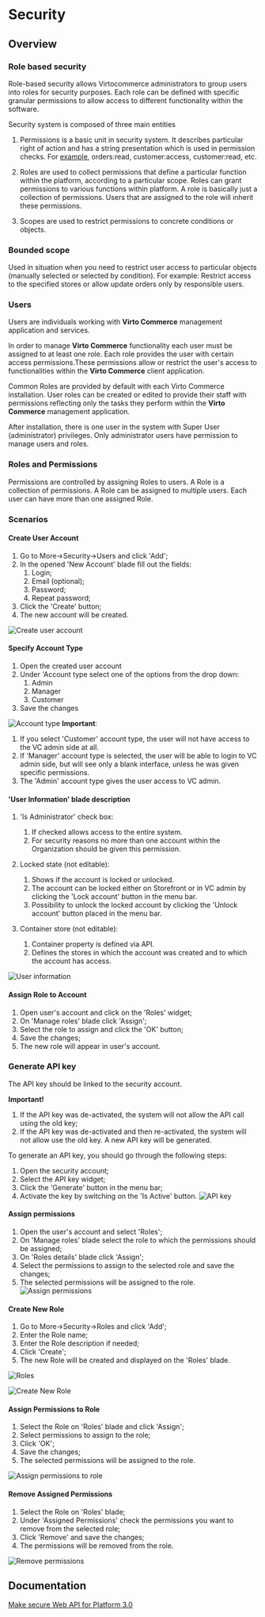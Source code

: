 # Security

## Overview

### Role based security

Role-based security allows Virtocommerce administrators to group users into roles for security purposes. Each role can be defined with specific granular permissions to allow access to different functionality within the software.

Security system is composed of three main entities

1. Permissions is a basic unit in security system. It describes particular right of action and has a string presentation which is used in permission checks. For [example](https://github.com/VirtoCommerce/vc-module-order/blob/1079a4b308a42e6d0bec71fa545ed7bee911a9ed/src/VirtoCommerce.OrdersModule.Core/ModuleConstants.cs#L10), orders:read, customer:access, customer:read, etc.

1. Roles are used to collect permissions that define a particular function within the platform, according to a particular scope. Roles can grant permissions to various functions within platform. A role is basically just a collection of permissions. Users that are assigned to the role will inherit these permissions.

1. Scopes are used to restrict permissions to concrete conditions or objects.

### Bounded scope

Used in situation when you need to restrict user access to particular objects (manually selected or selected by condition). For example: Restrict access to the specified stores or allow update orders only by responsible users.

### Users

Users are individuals working with **Virto Commerce** management application and services.

In order to manage **Virto Commerce** functionality each user must be assigned to at least one role. Each role provides the user with certain access permissions.These permissions allow or restrict the user's access to functionalities within the **Virto Commerce** client application.

Common Roles are provided by default with each Virto Commerce installation. User roles can be created or edited to provide their staff with permissions reflecting only the tasks they perform within the **Virto Commerce** management application.

After installation, there is one user in the system with Super User (administrator) privileges. Only administrator users have permission to manage users and roles.

### Roles and Permissions

Permissions are controlled by assigning Roles to users. A Role is a collection of permissions. A Role can be assigned to multiple users. Each user can have more than one assigned Role.

### Scenarios

#### Create User Account

1. Go to More->Security->Users and click 'Add';
1. In the opened 'New Account' blade fill out the fields:
     1. Login;
     1. Email (optional);
     1. Password;
     1. Repeat password;
1. Click the 'Create' button;
1. The new account will be created.

![Create user account](media/screen-create-new-account.png)

#### Specify Account Type

1. Open the created user account
1. Under 'Account type select one of the options from the drop down:
     1. Admin
     1. Manager
     1. Customer
1. Save the changes

![Account type](media/screen-account-type.png)
**Important**:

1. If you select 'Customer' account type, the user will not have access to the VC admin side at all.
1. If 'Manager' account type is selected, the user will be able to login to VC admin side, but will see only a blank interface, unless he was given specific permissions.
1. The 'Admin' account type gives the user access to VC admin.

#### 'User Information' blade description

1. 'Is Administrator' check box:
     1. If checked allows access to the entire system.
     1. For security reasons no more than  one account within the Organization should be given this permission.

1. Locked state (not editable):
     1. Shows if the account is locked or unlocked.
     1. The account can be locked either on Storefront or in VC admin by clicking the 'Lock account' button in the menu bar.
     1. Possibility to unlock the locked account by clicking the 'Unlock account' button placed in the menu bar.
1. Container store (not editable):
     1. Container property is defined via API.
     1. Defines the stores in which the account was created and to which the account has access.

![User information](media/screen-user-information.png)

#### Assign Role to Account

1. Open user's account and click on the 'Roles' widget;
1. On 'Manage roles' blade click 'Assign';
1. Select the role to assign and click the 'OK' button;
1. Save the changes;
1. The new role will appear in user's account.

### Generate API key

The API key should be linked to the security account.

**Important!**

1. If the API key was de-activated, the system will not allow the API call using the old key;
1. If the API key was de-activated and then re-activated, the system will not allow use the old key. A new API key will be generated.

To generate an API key, you should go through the following steps:

1. Open the security account;
1. Select the API key widget;
1. Click the 'Generate' button in the menu bar;
1. Activate the key by switching on the 'Is Active' button.
![API key](media/screen-api-key.png)

#### Assign permissions

1. Open the user's account and select 'Roles';
1. On 'Manage roles' blade select the role to which the permissions should be assigned;
1. On 'Roles details' blade click 'Assign';
1. Select the permissions to assign to the selected role and save the changes;
1. The selected permissions will be assigned to the role.
![Assign permissions](media/screen-assign-permissions.png)

#### Create New Role

1. Go to More->Security->Roles and click 'Add';
1. Enter the Role name;
1. Enter the Role description if needed;
1. Click 'Create';
1. The new Role will be created and displayed on the 'Roles' blade.

![Roles](media/screen-roles.png)

![Create New Role](media/screen-create-new-role.png)

#### Assign Permissions to Role

1. Select the Role on 'Roles' blade and click 'Assign';
1. Select permissions to assign to the role;
1. Click 'OK';
1. Save the changes;
1. The selected permissions will be assigned to the role.

![Assign permissions to role](media/screen-assign-permissions-to-role.png)

#### Remove Assigned Permissions

1. Select the Role on 'Roles' blade;
1. Under 'Assigned Permissions' check the permissions you want to remove from the selected role;
1. Click 'Remove' and save the changes;
1. The permissions will be removed from the role.

![Remove permissions](media/screen-remove-permissions.png)

## Documentation

[Make secure Web API for Platform 3.0](https://community.virtocommerce.com/t/make-secure-web-api-for-platform-3-0/105)